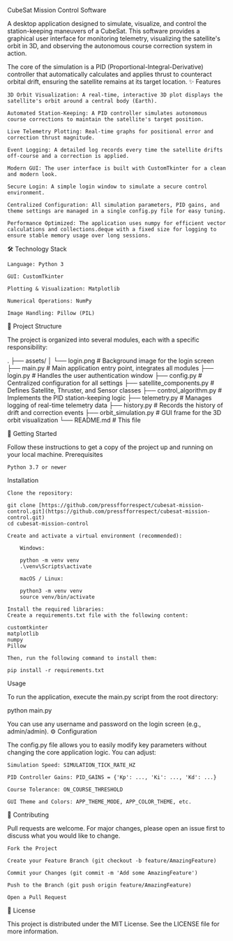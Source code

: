 CubeSat Mission Control Software



A desktop application designed to simulate, visualize, and control the station-keeping maneuvers of a CubeSat. This software provides a graphical user interface for monitoring telemetry, visualizing the satellite's orbit in 3D, and observing the autonomous course correction system in action.

The core of the simulation is a PID (Proportional-Integral-Derivative) controller that automatically calculates and applies thrust to counteract orbital drift, ensuring the satellite remains at its target location.
✨ Features

    3D Orbit Visualization: A real-time, interactive 3D plot displays the satellite's orbit around a central body (Earth).

    Automated Station-Keeping: A PID controller simulates autonomous course corrections to maintain the satellite's target position.

    Live Telemetry Plotting: Real-time graphs for positional error and correction thrust magnitude.

    Event Logging: A detailed log records every time the satellite drifts off-course and a correction is applied.

    Modern GUI: The user interface is built with CustomTkinter for a clean and modern look.

    Secure Login: A simple login window to simulate a secure control environment.

    Centralized Configuration: All simulation parameters, PID gains, and theme settings are managed in a single config.py file for easy tuning.

    Performance Optimized: The application uses numpy for efficient vector calculations and collections.deque with a fixed size for logging to ensure stable memory usage over long sessions.


🛠️ Technology Stack

    Language: Python 3

    GUI: CustomTkinter

    Plotting & Visualization: Matplotlib

    Numerical Operations: NumPy

    Image Handling: Pillow (PIL)

📂 Project Structure

The project is organized into several modules, each with a specific responsibility:

.
├── assets/
│   └── login.png        # Background image for the login screen
├── main.py              # Main application entry point, integrates all modules
├── login.py             # Handles the user authentication window
├── config.py            # Centralized configuration for all settings
├── satellite_components.py # Defines Satellite, Thruster, and Sensor classes
├── control_algorithm.py # Implements the PID station-keeping logic
├── telemetry.py         # Manages logging of real-time telemetry data
├── history.py           # Records the history of drift and correction events
├── orbit_simulation.py  # GUI frame for the 3D orbit visualization
└── README.md            # This file

🚀 Getting Started

Follow these instructions to get a copy of the project up and running on your local machine.
Prerequisites

    Python 3.7 or newer

Installation

    Clone the repository:

    git clone [https://github.com/pressfforrespect/cubesat-mission-control.git](https://github.com/pressfforrespect/cubesat-mission-control.git) 
    cd cubesat-mission-control

    Create and activate a virtual environment (recommended):

        Windows:

        python -m venv venv
        .\venv\Scripts\activate

        macOS / Linux:

        python3 -m venv venv
        source venv/bin/activate

    Install the required libraries:
    Create a requirements.txt file with the following content:

    customtkinter
    matplotlib
    numpy
    Pillow

    Then, run the following command to install them:

    pip install -r requirements.txt

Usage

To run the application, execute the main.py script from the root directory:

python main.py

You can use any username and password on the login screen (e.g., admin/admin).
⚙️ Configuration

The config.py file allows you to easily modify key parameters without changing the core application logic. You can adjust:

    Simulation Speed: SIMULATION_TICK_RATE_HZ

    PID Controller Gains: PID_GAINS = {'Kp': ..., 'Ki': ..., 'Kd': ...}

    Course Tolerance: ON_COURSE_THRESHOLD

    GUI Theme and Colors: APP_THEME_MODE, APP_COLOR_THEME, etc.

🤝 Contributing

Pull requests are welcome. For major changes, please open an issue first to discuss what you would like to change.

    Fork the Project

    Create your Feature Branch (git checkout -b feature/AmazingFeature)

    Commit your Changes (git commit -m 'Add some AmazingFeature')

    Push to the Branch (git push origin feature/AmazingFeature)

    Open a Pull Request

📄 License

This project is distributed under the MIT License. See the LICENSE file for more information.


